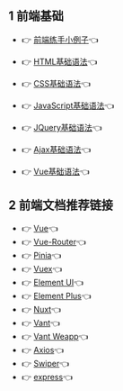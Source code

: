 ## 1 前端基础

- 👉	[前端练手小例子](前端练手小例子.md)👈

- 👉	[HTML基础语法](HTML-基础语法.md)👈

- 👉	[CSS基础语法](CSS-基础语法.md)👈

- 👉	[JavaScript基础语法](JavaScript-基础语法.md)👈
   
- 👉	[JQuery基础语法](JQuery-基础语法.md)👈
   
- 👉	[Ajax基础语法](Ajax-基础语法.md)👈

- 👉	[Vue基础语法](Vue-基础语法.md)👈
   
## 2 前端文档推荐链接

- 👉	[Vue](https://cn.vuejs.org/)👈
- 👉	[Vue-Router](https://router.vuejs.org/zh/)👈
- 👉	[Pinia](https://pinia.vuejs.org/zh/)👈
- 👉	[Vuex](https://vuex.vuejs.org/zh/guide/)👈
- 👉	[Element UI](https://element.eleme.cn/#/zh-CN)👈
- 👉	[Element Plus](https://element-plus.org/zh-CN/)👈
- 👉	[Nuxt](https://nuxt.com/)👈
- 👉	[Vant](https://vant-ui.github.io/vant/#/zh-CN/)👈
- 👉	[Vant Weapp](https://vant-contrib.gitee.io/vant-weapp/#/home)👈
- 👉	[Axios](https://www.axios-http.cn/docs/intro)👈
- 👉	[Swiper](https://swiper.com.cn/)👈
- 👉	[express](https://express.nodejs.cn/)👈
